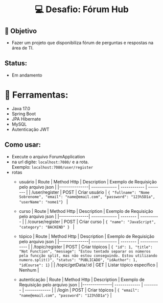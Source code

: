 # <h1 align="center"> 💻 Desafio: Fórum Hub </h1>

## 🏹 Objetivo
- Fazer um projeto que disponibiliza fórum de perguntas e respostas na área de TI.

## Status:
- Em andamento

# 🔨 Ferramentas:
- Java 17.0
- Spring Boot
- JPA Hibernate
- MySQL
- Autenticação JWT

## Como usar:
- Execute o arquivo ForumApplication
- na url digite:  ```localhost:7080/``` e a rota.</br>
  Exemplo: ```localhost:7080/user/register```
- rotas
  - usuário
    | Route  | Method Http | Description | Exemplo de Requisição pelo arquivo json  |
    |---------------| ------------- | ------------ | -------- |
    | /user/register     |  POST  | Criar usuário | ```{ "fullname": "Nome Sobrenome", "email": "name@email.com", "password": "123%5D1a", "userName": "nome1"} ``` |

  - curso
     | Route  | Method Http |  Description | Exemplo de Requisição pelo arquivo json  |
    |---------------| ------------- | -------- | ---------- |
    | /course/register     |  POST | Criar curso | ```{ "name": "JavaScript", "category": "BACKEND" } ``` |
    
  - tópico
    | Route  | Method Http |  Description | Exemplo de Requisição pelo arquivo json  |
    |---------------| ------------- | -------- | ------------- |
    | /topic/register     |  POST  | Criar tópicos |  ```{ "id": 1, "title": "Not Function", "message": "Estou tentado separar os números pela funcção split, mas não estou conseguindo. Estou utilizando numero.split()", "status": "PUBLICADO", "idAuthor": 1, "idCourse": 1}``` |
    | /topic/getData/:id  |    GET  | Listar tópico específico | Nenhum |

  - autenticação
      | Route  | Method Http |  Description | Exemplo de Requisição pelo arquivo json  |
    |---------------| ------------- | -------- | ------------- |
    | /login     |  POST  | Criar tópicos |  ```{ "email": "name@email.com", "password": "123%5D1a"}``` |
